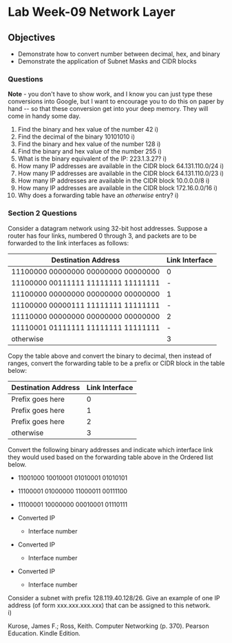 # Lab Week-09 Network Layer

## Objectives

* Demonstrate how to convert number between decimal, hex, and binary
* Demonstrate the application of Subnet Masks and CIDR blocks

### Questions

**Note** - you don't have to show work, and I know you can just type these conversions into Google, but I want to encourage you to do this on paper by hand -- so that these conversion get into your deep memory. They will come in handy some day.

1. Find the binary and hex value of the number 42
i)
2. Find the decimal of the binary 10101010
i)
3. Find the binary and hex value of the number 128
i)
4. Find the binary and hex value of the number 255
i)
5. What is the binary equivalent of the IP: 223.1.3.27?
i)
6. How many IP addresses are available in the CIDR block 64.131.110.0/24
i)
7. How many IP addresses are available in the CIDR block 64.131.110.0/23
i)
8. How many IP addresses are available in the CIDR block 10.0.0.0/8
i)
9. How many IP addresses are available in the CIDR block 172.16.0.0/16
i)
10. Why does a forwarding table have an *otherwise* entry?
i)

### Section 2 Questions

Consider a datagram network using 32-bit host addresses. Suppose a router  has four links, numbered 0 through 3, and packets are to be forwarded to the link interfaces as follows:  

| Destination Address | Link Interface |
| ----------------------------------- | - |
| 11100000 00000000 00000000 00000000 | 0 |
| 11100000 00111111 11111111 11111111 | - |
| 11100000 00000000 00000000 00000000 | 1 |
| 11100000 00000111 11111111 11111111 | - |
| 11110000 00000000 00000000 00000000 | 2 |
| 11110001 01111111 11111111 11111111 | - |
| otherwise | 3 |

Copy the table above and convert the binary to decimal, then instead of ranges, convert the forwarding table to be a prefix or CIDR block in the table below:

| Destination Address | Link Interface |
| ----------------------------------- | - |
| Prefix goes here | 0 |
| Prefix goes here | 1 |
| Prefix goes here | 2 |
| otherwise 	   | 3 |

Convert the following binary addresses and indicate which interface link they would used based on the forwarding table above in the Ordered list below.

* 11001000 10010001 01010001 01010101
* 11100001 01000000 11000011 00111100
* 11100001 10000000 00010001 01110111

* Converted IP
  * Interface number
* Converted IP
  * Interface number
* Converted IP
  * Interface number

Consider a subnet with prefix 128.119.40.128/26. Give an example of one  IP address (of form xxx.xxx.xxx.xxx) that can be assigned to this network.  
i)

Kurose, James F.; Ross, Keith. Computer Networking (p. 370). Pearson Education. Kindle Edition.
